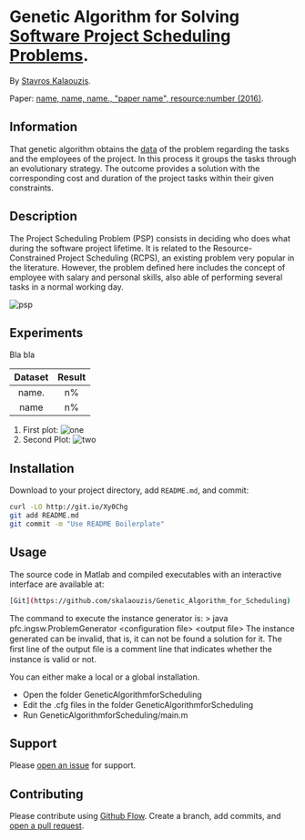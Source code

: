 # Genetic Algorithm for Solving [Software Project Scheduling Problems](http://tracer.lcc.uma.es/problems/psp/index.html).

By [Stavros Kalaouzis](https://github.com/skalaouzis).

Paper: [name, name, name., "paper name", resource:number (2016)](http://www.google.com).

## Information

That genetic algorithm obtains the [data](http://tracer.lcc.uma.es/problems/psp/generator.html) of the problem regarding the tasks and the employees of the project. In this process it groups the tasks through an evolutionary strategy. The outcome provides a solution with the corresponding cost and duration of the project tasks within their given constraints.

## Description 	

The Project Scheduling Problem (PSP) consists in deciding who does what during the software project lifetime. It is related to the Resource-Constrained Project Scheduling (RCPS), an existing problem very popular in the literature. However, the problem defined here includes the concept of employee with salary and personal skills, also able of performing several tasks in a normal working day.


![psp](http://tracer.lcc.uma.es/problems/psp/ingsw-instance.gif )


## Experiments

Bla bla

|  Dataset  |  Result |
|:---------:|:-------:|
| name.     |     n%  |
| name      |     n%  |

1.  First  plot:
![one](https://github.com/r10.png "one")
2.  Second Plot:
![two](https://github.com/100.png "two")

## Installation

Download to your project directory, add `README.md`, and commit:

```sh
curl -LO http://git.io/Xy0Chg
git add README.md
git commit -m "Use README Boilerplate"
```

## Usage

The source code in Matlab and compiled executables with an interactive interface are available at: 
```sh
[Git](https://github.com/skalaouzis/Genetic_Algorithm_for_Scheduling)
```

The command to execute the instance generator is: > java pfc.ingsw.ProblemGenerator <conﬁguration ﬁle> <output ﬁle> The instance generated can be invalid, that is, it can not be found a solution for it. The ﬁrst line of the output ﬁle is a comment line that indicates whether the instance is valid or not.

You can either make a local or a global installation. 
* Open the folder GeneticAlgorithmforScheduling 
* Edit the .cfg ﬁles in the folder GeneticAlgorithmforScheduling 
* Run GeneticAlgorithmforScheduling/main.m

## Support

Please [open an issue](https://github.com/fraction/readme-boilerplate/issues/new) for support.

## Contributing

Please contribute using [Github Flow](https://guides.github.com/introduction/flow/). Create a branch, add commits, and [open a pull request](https://github.com/fraction/readme-boilerplate/compare/).


